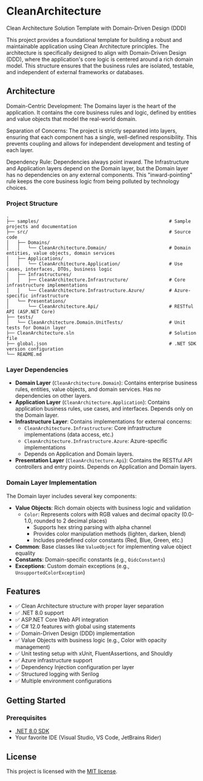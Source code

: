 # CleanArchitecture
Clean Architecture Solution Template with Domain-Driven Design (DDD)

This project provides a foundational template for building a robust and maintainable application using Clean Architecture principles. The architecture is specifically designed to align with Domain-Driven Design (DDD), where the application's core logic is centered around a rich domain model. This structure ensures that the business rules are isolated, testable, and independent of external frameworks or databases.

## Architecture

Domain-Centric Development: The Domains layer is the heart of the application. It contains the core business rules and logic, defined by entities and value objects that model the real-world domain.

Separation of Concerns: The project is strictly separated into layers, ensuring that each component has a single, well-defined responsibility. This prevents coupling and allows for independent development and testing of each layer.

Dependency Rule: Dependencies always point inward. The Infrastructure and Application layers depend on the Domain layer, but the Domain layer has no dependencies on any external components. This "inward-pointing" rule keeps the core business logic from being polluted by technology choices.

### Project Structure
    .
    ├── samples/                                                # Sample projects and documentation
    ├── src/                                                    # Source code
    │   ├── Domains/
    │   │   └── CleanArchitecture.Domain/                       # Domain entities, value objects, domain services
    │   ├── Applications/
    │   │   └── CleanArchitecture.Application/                  # Use cases, interfaces, DTOs, business logic
    │   ├── Infrastructures/
    │   │   ├── CleanArchitecture.Infrastructure/               # Core infrastructure implementations
    │   │   └── CleanArchitecture.Infrastructure.Azure/         # Azure-specific infrastructure
    │   └── Presentations/
    │       └── CleanArchitecture.Api/                          # RESTful API (ASP.NET Core)
    ├── tests/
    │   └── CleanArchitecture.Domain.UnitTests/                 # Unit tests for Domain layer
    ├── CleanArchitecture.sln                                   # Solution file
    ├── global.json                                             # .NET SDK version configuration
    └── README.md

### Layer Dependencies

- **Domain Layer** (`CleanArchitecture.Domain`): Contains enterprise business rules, entities, value objects, and domain services. Has no dependencies on other layers.
- **Application Layer** (`CleanArchitecture.Application`): Contains application business rules, use cases, and interfaces. Depends only on the Domain layer.
- **Infrastructure Layer**: Contains implementations for external concerns:
  - `CleanArchitecture.Infrastructure`: Core infrastructure implementations (data access, etc.)
  - `CleanArchitecture.Infrastructure.Azure`: Azure-specific implementations
  - Depends on Application and Domain layers.
- **Presentation Layer** (`CleanArchitecture.Api`): Contains the RESTful API controllers and entry points. Depends on Application and Domain layers.

### Domain Layer Implementation

The Domain layer includes several key components:

- **Value Objects**: Rich domain objects with business logic and validation
  - `Color`: Represents colors with RGB values and decimal opacity (0.0-1.0, rounded to 2 decimal places)
    - Supports hex string parsing with alpha channel
    - Provides color manipulation methods (lighten, darken, blend)
    - Includes predefined color constants (Red, Blue, Green, etc.)
- **Common**: Base classes like `ValueObject` for implementing value object equality
- **Constants**: Domain-specific constants (e.g., `OidcConstants`)
- **Exceptions**: Custom domain exceptions (e.g., `UnsupportedColorException`)

## Features

- ✅ Clean Architecture structure with proper layer separation
- ✅ .NET 8.0 support
- ✅ ASP.NET Core Web API integration
- ✅ C# 12.0 features with global using statements
- ✅ Domain-Driven Design (DDD) implementation
- ✅ Value Objects with business logic (e.g., Color with opacity management)
- ✅ Unit testing setup with xUnit, FluentAssertions, and Shouldly
- ✅ Azure infrastructure support
- ✅ Dependency Injection configuration per layer
- ✅ Structured logging with Serilog
- ✅ Multiple environment configurations

## Getting Started

### Prerequisites

- [.NET 8.0 SDK](https://dotnet.microsoft.com/download/dotnet/8.0)
- Your favorite IDE (Visual Studio, VS Code, JetBrains Rider)

## License

This project is licensed with the [MIT license](LICENSE).